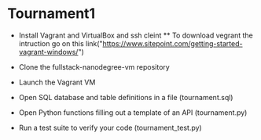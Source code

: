 # Tournament1
- Install Vagrant and VirtualBox and ssh cleint
  ** To download vegrant the intruction go on this link("https://www.sitepoint.com/getting-started-vagrant-windows/")

- Clone the fullstack-nanodegree-vm repository
- Launch the Vagrant VM
- Open SQL database and table definitions in a file (tournament.sql)
- Open Python functions filling out a template of an API (tournament.py)
- Run a test suite to verify your code (tournament_test.py) 
